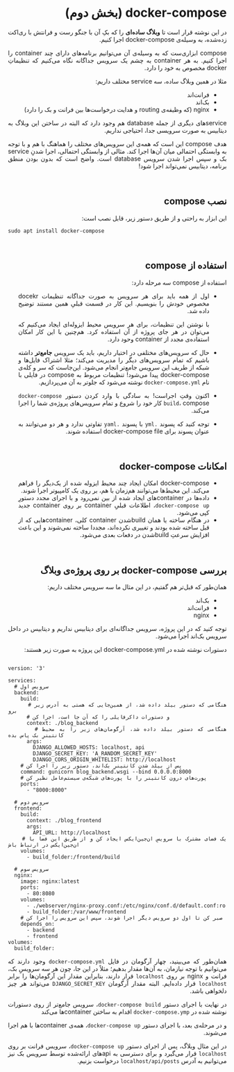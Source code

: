<div dir = 'rtl' style='text-align:justify'>
    
# docker-compose (بخش دوم)

در این نوشته قرار است تا **وبلاگ ساده‌ای** را که بکِ آن با جنگو رست و فرانتش با ری‌اکت زده‌شده، به وسیله‌ی docker-compose اجرا کنیم.

compose ابزاری‌ست که به وسیله‌ی آن می‌توانیم برنامه‌های دارای چند container را اجرا کنیم. به هر container به چشم یک سرویس جداگانه نگاه می‌کنیم که تنظیماتِ docker مخصوص به خود را دارد.

مثلا در همین وبلاگ ساده، سه service مختلف داریم:
- فرانت‌اند
- بک‌اند
- nginx (که وظیفه‌ی routing و هدایت درخواست‌ها بین فرانت و بک را دارد)

serviceهای دیگری از جمله database هم وجود دارد که البته در ساختن این وبلاگ به دیتابیس به صورت سرویسی جدا، احتیاجی نداریم.

هدف compose این است که همه‌ی این سرویس‌های مختلف را هماهنگ با هم و با توجه به وابستگی احتمالی میان آن‌ها اجرا کند. مثالی از وابستگی احتمالی، اجرا شدنِ service بک و سپس اجرا شدن سرویس database است. واضح است که بدون بودن منطق برنامه، دیتابیس نمی‌تواند اجرا شود!

<br/>

## نصب compose

این ابزار به راحتی و از طریق دستور زیر، قابل نصب است:
<div dir="ltr">

```$bash
sudo apt install docker-compose
```
</div>

<br/>

## استفاده از compose

استفاده از compose سه مرحله دارد:
- اول از همه باید برای هر سرویس به صورت جداگانه تنظیمات docekr مخصوص خودش را بنویسیم. این کار در قسمت قبلیِ همین مستند توضیح داده شد.

    با نوشتن این تنظیمات، برای هر سرویس محیط ایزوله‌ای ایجاد می‌کنیم که می‌توان در هر جای پروژه از آن استفاده کرد. هم‌چنین با این کار امکان استفاده‌ی مجدد از container وحود دارد.

- حال که سرویس‌های مختلفی در اختیار داریم، باید یک سرویس **جامع‌تر** داشته باشیم که تمام سرویس‌های دیگر را مدیریت می‌کند؛ مثلا اشتراک فایل‌ها و شبکه از طریف این سرویس جامع‌تر انجام می‌شود. این‌جاست که سر و کله‌ی docker-compose پیدا می‌شود! تنظیمات مربوط به compose در فایلی با نام `docker-compose.yml` نوشته می‌شود که جلوتر به آن می‌پردازیم.

- اکنون وقتِ اجراست! به سادگی با وارد کردن دستور `docker-compose build`،  compose کار خود را شروع و تمام سرویس‌های پروژه‌ی شما را اجرا می‌کند.

* توجه کنید که پسوند `.yml` با پسوند `.yaml` تفاوتی ندارد و هر دو می‌توانند به عنوان پسوند برای docker-compose file استفاده شوند.

<br/>

## امکانات docker-compose
- docker-compose امکان ایجاد چند محیط ایزوله شده از یک‌دیگر را فراهم می‌کند. این محیط‌ها می‌توانند هم‌زمان با هم، بر روی یک کامپیوتر اجرا شوند. 
- داده‌ها در containerهای ایجاد شده از بین نمی‌رود و با اجرای مجدد دستورِ `docker-compose up`، اطلاعات قبلیِ container بر روی container جدید کپی می‌شود.
- در هنگام ساخته یا همان buildشدن container کلی، containerهایی که از قبل ساخته شده بودند و تغییری نکرده‌اند، مجددا ساخته نمی‌شوند و این باعث افزایش سرعتِ buildشدن در دفعات بعدی می‌شود.	

<br/>

## بررسی docker-compose بر روی پروژه‌ی وبلاگ

همان‌طور که قبل‌تر هم گفتیم، در این مثال ما سه سرویس مختلف داریم:
- بک‌اند
- فرانت‌اند
- nginx

توجه کنید که در این پروژه، سرویس جداگانه‌ای برای دیتابیس نداریم و دیتابیس در  داخل سرویس بک‌اند اجرا می‌شود.

دستورات نوشته شده در docker-compose.yml این پروژه به صورت زیر هستند:

<div dir='ltr'>

```docker-compose

version: '3'

services:
  # سرویس اول
  backend:
    build:
      # هنگامی که دستور بیلد داده شد، از همین‌جایی که هستی به آدرس زیر برو
      # و دستورات داکرفایلی را که آن جا است، اجرا کن
      context: ./blog_backend
      # هنگامی که دستور بیلد داده شد، آرگومان‌های زیر را به محیط کانتینرِ بک پاس بده
      args:
        DJANGO_ALLOWED_HOSTS: localhost, api
        DJANGO_SECRET_KEY: 'A_RANDOM_SECRET_KEY'
        DJANGO_CORS_ORIGIN_WHITELIST: http://localhost
    # پس از بیلد شدنِ کانتینرِ بک‌اند، دستور زیر را اجرا کن 
    command: gunicorn blog_backend.wsgi --bind 0.0.0.0:8000
    # پورت‌های درون کانتینر را با پورت‌های شبکه‌ی سیستم‌عامل نظیر کن
    ports:
      - "8000:8000"

  # سرویس دوم
  frontend:
    build:
      context: ./blog_frontend
      args:
        API_URL: http://localhost
    # یک فضای مشترک با سرویسِ ان‌جین‌ایکس ایجاد کن و از طریق این فضا با ان‌جین‌ایکس در ارتباط باش
    volumes:
      - build_folder:/frontend/build

  # سرویس سوم
  nginx:
    image: nginx:latest
    ports:
      - 80:8080
    volumes:
      - ./webserver/nginx-proxy.conf:/etc/nginx/conf.d/default.conf:ro
      - build_folder:/var/www/frontend
    # صبر کن تا اول دو سرویس دیگر اجرا شوند، سپس این سرویس را اجرا کن
    depends_on:
      - backend
      - frontend
volumes:
  build_folder:
```
</div>

همان‌طور که می‌بینید، چهار آرگومان در فایل `docker-compose.yml` وجود دارند که می‌توانیم با توجه نیازمان، به آن‌ها مقدار بدهیم؛
مثلاً در این جا، چون هر سه سرویسِ بک، فرانت و nginx بر روی `localhost` قرار دارند، بنابراین مقدار این آرگومان‌ها را برابر `localhost` قرار داده‌ایم.
البته مقدار آرگومان `DJANGO_SECRET_KEY` می‌تواند هر چیز دلخواهی باشد.

در نهایت با اجرای دستور `docker-compose build`، سرویس جامع‌تر از روی دستورات نوشته شده در `docker-compose.ymp` اقدام به ساختن containerها می‌کند


و در مرحله‌ی بعد، با اجرای دستور `docker-compose up`، همه‌ی containerها با هم اجرا می‌شوند.

در این مثال وبلاگ، پس از اجرای دستور `docker-compose up`، سرویس فرانت بر روی `localhost` قرار می‌گیرد و برای دسترسی به apiهای ارائه‌شده توسط سرویس بک نیز می‌توانیم به آدرس `localhost/api/posts` درخواست بزنیم.
